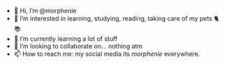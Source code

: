 - 👋 Hi, I’m @morphenie
- 👀 I’m interested in learning, studying, reading, taking care of my pets 🐈📚
- 🌱 I’m currently learning a lot of stuff
- 💞️ I’m looking to collaborate on... nothing atm
- 📫 How to reach me: my social media its _morphenie_ everywhere.

<!---
morphenie/morphenie is a ✨ special ✨ repository because its `README.md` (this file) appears on your GitHub profile.
You can click the Preview link to take a look at your changes.
--->
